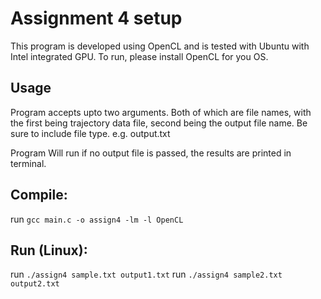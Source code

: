 # Assignment 4 setup

This program is developed using OpenCL and is tested with Ubuntu with Intel integrated GPU.
To run, please install OpenCL for you OS.

## Usage
Program accepts upto two arguments. Both of which are file names, with the first being trajectory data file, second being the output file name.
Be sure to include file type. e.g. output.txt

Program Will run if no output file is passed, the results are printed in terminal.

## Compile:
run `gcc main.c -o assign4 -lm -l OpenCL`

## Run (Linux):
run `./assign4 sample.txt output1.txt`
run `./assign4 sample2.txt output2.txt`
